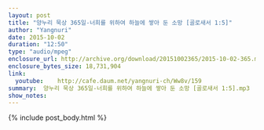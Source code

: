 ```yaml
---
layout: post
title: "양누리 묵상 365일-너희를 위하여 하늘에 쌓아 둔 소망 [골로새서 1:5]"
author: "Yangnuri"
date: 2015-10-02
duration: "12:50"
type: "audio/mpeg"
enclosure_url: http://archive.org/download/20151002365/2015-10-02-365.mp3
enclosure_bytes_size: 18,731,904       
link:
  youtube:    http://cafe.daum.net/yangnuri-ch/Ww8v/159
summary:  양누리 묵상 365일-너희를 위하여 하늘에 쌓아 둔 소망 [골로새서 1:5].mp3
show_notes:
---
```

{% include post_body.html %}
